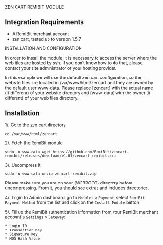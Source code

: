 ZEN CART REMIBIT MODULE

## Integration Requirements

- A RemiBit merchant account
- zen cart, tested up to version 1.5.7 

INSTALLATION AND CONFIGURATION


In order to install the module, it is necessary to access the server where the web files are hosted by ssh. If you don’t know how to do that, please contact your site administrator or your hosting provider.

In this example we will use the default zen cart configuration, so the website files are located in /var/www/html/zencart and they are owned by the default user www-data. Please replace [zencart] with the actual name (if different) of your website directory and [www-data] with the owner (if different) of your web files directory.


## Installation

1/. Go to the zen cart directory

```
cd /var/www/html/zencart
```

2/. Fetch the RemiBit module

```
sudo -u www-data wget https://github.com/RemiBit/zencart-remibit/releases/download/v1.01/zencart-remibit.zip
```

3/. Uncompress it

```
sudo -u www-data unzip zencart-remibit.zip
```

Please make sure you are on your {WEBROOT} directory before uncompressing. From it, you should see extras and includes directories.

4/. Login to Admin dashboard, go to `Modules` > `Payment`, select `RemiBit Payment Method` from the list and click on the `Install Module` button 

  
5/. Fill up the RemiBit authentication information from your RemiBit merchant account's `Settings` > `Gateway`:

    * Login ID
    * Transaction Key
    * Signature Key
    * MD5 Hash Value


